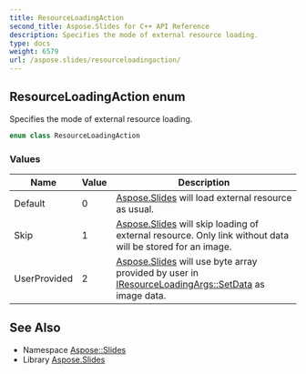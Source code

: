```yaml
---
title: ResourceLoadingAction
second_title: Aspose.Slides for C++ API Reference
description: Specifies the mode of external resource loading.
type: docs
weight: 6579
url: /aspose.slides/resourceloadingaction/
---
```

## ResourceLoadingAction enum


Specifies the mode of external resource loading.

```cpp
enum class ResourceLoadingAction
```

### Values

| Name | Value | Description |
| --- | --- | --- |
| Default | 0 | [Aspose.Slides](../) will load external resource as usual. |
| Skip | 1 | [Aspose.Slides](../) will skip loading of external resource. Only link without data will be stored for an image. |
| UserProvided | 2 | [Aspose.Slides](../) will use byte array provided by user in [IResourceLoadingArgs::SetData](../iresourceloadingargs/setdata/) as image data. |

## See Also

* Namespace [Aspose::Slides](../)
* Library [Aspose.Slides](../../)